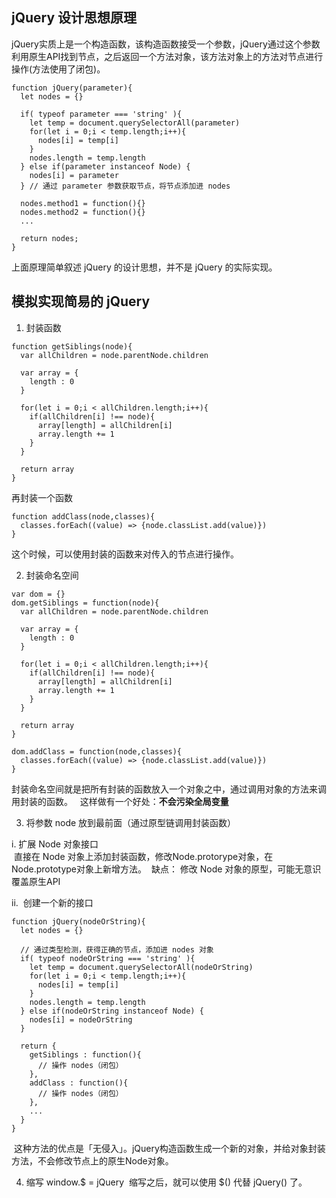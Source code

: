 ## jQuery 设计思想原理
jQuery实质上是一个构造函数，该构造函数接受一个参数，jQuery通过这个参数利用原生API找到节点，之后返回一个方法对象，该方法对象上的方法对节点进行操作(方法使用了闭包)。
```
function jQuery(parameter){
  let nodes = {}
  
  if( typeof parameter === 'string' ){
    let temp = document.querySelectorAll(parameter)
    for(let i = 0;i < temp.length;i++){
      nodes[i] = temp[i]
    }
    nodes.length = temp.length
  } else if(parameter instanceof Node) {
    nodes[i] = parameter
  } // 通过 parameter 参数获取节点，将节点添加进 nodes
  
  nodes.method1 = function(){}
  nodes.method2 = function(){}
  ...
  
  return nodes;
}
```
上面原理简单叙述 jQuery 的设计思想，并不是 jQuery 的实际实现。
## 模拟实现简易的 jQuery
1. 封装函数
```
function getSiblings(node){
  var allChildren = node.parentNode.children
  
  var array = {
    length : 0 
  }
  
  for(let i = 0;i < allChildren.length;i++){
    if(allChildren[i] !== node){
      array[length] = allChildren[i]
      array.length += 1
    }
  }
  
  return array
}
```
再封装一个函数
```
function addClass(node,classes){
  classes.forEach((value) => {node.classList.add(value)})
}
```
这个时候，可以使用封装的函数来对传入的节点进行操作。  

2. 封装命名空间
```
var dom = {}
dom.getSiblings = function(node){
  var allChildren = node.parentNode.children
  
  var array = {
    length : 0 
  }
  
  for(let i = 0;i < allChildren.length;i++){
    if(allChildren[i] !== node){
      array[length] = allChildren[i]
      array.length += 1
    }
  }
  
  return array
}

dom.addClass = function(node,classes){
  classes.forEach((value) => {node.classList.add(value)})
}
```
封装命名空间就是把所有封装的函数放入一个对象之中，通过调用对象的方法来调用封装的函数。  
这样做有一个好处：__不会污染全局变量__

3. 将参数 node 放到最前面（通过原型链调用封装函数）  

i. 扩展 Node 对象接口  
  直接在 Node 对象上添加封装函数，修改Node.protorype对象，在Node.prototype对象上新增方法。
  缺点： 修改 Node 对象的原型，可能无意识覆盖原生API
 
ii.  创建一个新的接口  
```
function jQuery(nodeOrString){
  let nodes = {}
  
  // 通过类型检测，获得正确的节点，添加进 nodes 对象
  if( typeof nodeOrString === 'string' ){
    let temp = document.querySelectorAll(nodeOrString)
    for(let i = 0;i < temp.length;i++){
      nodes[i] = temp[i]
    }
    nodes.length = temp.length
  } else if(nodeOrString instanceof Node) {
    nodes[i] = nodeOrString
  }

  return {
    getSiblings : function(){
      // 操作 nodes（闭包）
    },
    addClass : function(){
      // 操作 nodes（闭包）
    },
    ...
  }
}
```
  这种方法的优点是「无侵入」。jQuery构造函数生成一个新的对象，并给对象封装方法，不会修改节点上的原生Node对象。 
  
 4. 缩写
 window.$ = jQuery
  缩写之后，就可以使用 $() 代替 jQuery() 了。